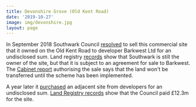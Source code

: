```yaml
---
title: Devonshire Grove (Old Kent Road)
date: '2019-10-27'
image: img/devonshire.jpg
layout: page
---
```

In September 2018 Southwark Council [resolved](https://moderngov.southwark.gov.uk/ieIssueDetails.aspx?IId=50017404&PlanId=0&Opt=3#AI50577) to sell this commercial site that it owned on the Old Kent Road to developer Barkwest Ltd for an undisclosed sum. Land registry [records](/img/RegisterPlanSGL285666.pdf) show that Southwark is still the owner of the site, but that it is subject to an agreement for sale to Barkwest. The [Cabinet report](https://moderngov.southwark.gov.uk/documents/s77421/Report%20Disposal%20of%20councils%20freehold%20interest%20at%20Devonshire%20Grove%20to%20rear%20of%20745-775%20Old%20Kent%20Roa.pdf) authorising the sale says that the land won't be transferred until the scheme has been implemented. 

A year later it [purchased](https://oldkentroad.org.uk/council-to-purchase-more-development-land-in-old-kent-road/) an adjacent site from developers for an undisclosed sum. [Land Registry records](/img/lrdeeds/RegisterPlan289108.pdf) show that the Council paid £12.3m for the site.
